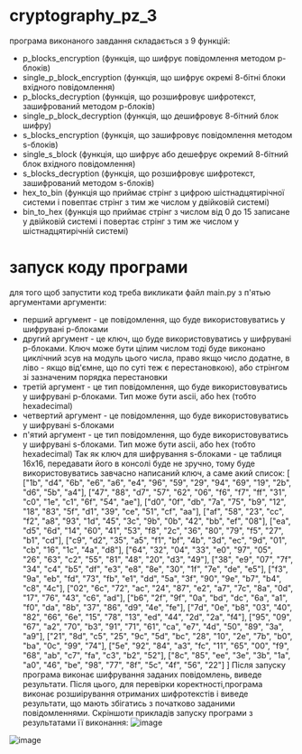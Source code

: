 # cryptography_pz_3
програма виконаного завдання складається з 9 функцій:
- p_blocks_encryption (функція, що шифрує повідомлення методом p-блоків)
- single_p_block_encryption (функція, що шифрує окремі 8-бітні блоки вхідного повідомлення)
- p_blocks_decryption (функція, що розшифровує шифротекст, зашифрований методом p-блоків)
- single_p_block_decryption (функція, що дешифровує 8-бітний блок шифру)
- s_blocks_encryption (функція, що зашифровує повідомлення методом s-блоків)
- single_s_block (функція, що шифрує або дешефрує окремий 8-бітний блок вхідного повідомлення)
- s_blocks_decryption (функція, що розшифровує шифротекст, зашифрований методом s-блоків)
- hex_to_bin (функція що приймає стрінг з цифрою шістнадцятирічної системи і повептає стрінг з тим же числом у двійковій системі)
- bin_to_hex (функція що приймає стрінг з числом від 0 до 15 записане у двійковій системі і повертає стрінг з тим же числом у шістнадцятирічній системі)

# запуск коду програми
для того щоб запустити код треба викликати файл main.py з п'ятью аргументами
аргументи:
- перший аргумент - це повідомлення, що буде використовуватись у шифрувані p-блоками
- другий аргумент - це ключ, що буде використовуватись у шифрувані p-блоками. Ключ може бути цілим числом тоді буде виконано циклічний зсув на модуль цього числа,  право якщо число додатне, в ліво - якщо від'ємне, що по суті теж є перестановкою), або стрінгом зі зазначеним порядка перестановки
- третій аргумент - це тип повідомлення, що буде використовуватись у шифрувані p-блоками. Тип може бути ascii, або hex (тобто hexadecimal)
- четвертий аргумент - це повідомлення, що буде використовуватись у шифрувані s-блоками
- п'ятий аргумент - це тип повідомлення, що буде використовуватись у шифрувані s-блоками. Тип може бути ascii, або hex (тобто hexadecimal)
Так як ключ для шифрування s-блоками - це таблиця 16х16, передавати його в консолі буде не зручно, тому буде використовуватись завчасно написаний ключ, а саме акий список:
[
["1b", "d4", "6b", "e6", "a6", "e4", "96", "59", "29", "94", "69", "19", "2b", "d6", "5b", "a4"],
["47", "88", "d7", "57", "62", "06", "f6", "f7", "ff", "31", "c0", "1e", "c1", "6f", "54", "ae"],
["d0", "0f", "db", "7a", "75", "b9", "12", "18", "83", "5f", "d1", "39", "ce", "51", "cf", "aa"],
["af", "58", "23", "cc", "f2", "a8", "93", "1d", "45", "3c", "9b", "0b", "42", "bb", "ef", "08"],
["ea", "d5", "6d", "14", "60", "41", "53", "f8", "2c", "36", "80", "79", "f5", "27", "b1", "cd"],
["c9", "d2", "35", "a5", "f1", "bf", "4b", "3d", "ec", "9d", "01", "cb", "16", "1c", "4a", "d8"],
["64", "32", "04", "33", "e0", "97", "05", "26", "63", "c2", "55", "81", "48", "20", "d3", "49"],
["38", "e9", "07", "7f", "34", "c4", "b5", "df", "e3", "e8", "8e", "30", "1f", "7e", "de", "e5"],
["f3", "9a", "eb", "fd", "73", "fb", "e1", "dd", "5a", "3f", "90", "9e", "b7", "b4", "c8", "4c"],
["02", "6c", "72", "ac", "24", "87", "e2", "a7", "7c", "8a", "0d", "17", "76", "43", "c6", "ad"],
["b6", "2f", "9f", "0a", "bd", "dc", "6a", "a1", "f0", "da", "8b", "37", "86", "d9", "4e", "fe"],
["7d", "0e", "b8", "03", "40", "82", "66", "6e", "15", "78", "13", "ed", "44", "2d", "2a", "f4"],
["95", "09", "67", "a2", "70", "b3", "91", "71", "61", "ca", "e7", "4d", "50", "89", "3a", "a9"],
["21", "8d", "c5", "25", "9c", "5d", "bc", "28", "10", "2e", "7b", "b0", "ba", "0c", "99", "74"],
["5e", "92", "84", "a3", "fc", "11", "65", "00", "f9", "68", "ab", "c7", "fa", "c3", "b2", "52"],
["8c", "85", "ee", "3e", "3b", "1a", "a0", "46", "be", "98", "77", "8f", "5c", "4f", "56", "22"]
]
Після запуску програма виконає шифрування заданих повідомлень, виведе результати. Після цього, для перевірки коректності,програма виконає розшиірування отриманих шифротекстів і виведе результати, що мають збігатись з початково заданими повідомленнями.
Скріншоти прикладів запуску програми з результатами її виконання:
![image](https://github.com/shportix/cryptography_pz_3/assets/56202290/5d7fc5e4-62f9-4cd7-9955-6d17499ce4d0)

![image](https://github.com/shportix/cryptography_pz_3/assets/56202290/7dfad4d1-7052-4253-9430-0e8bb161b476)





